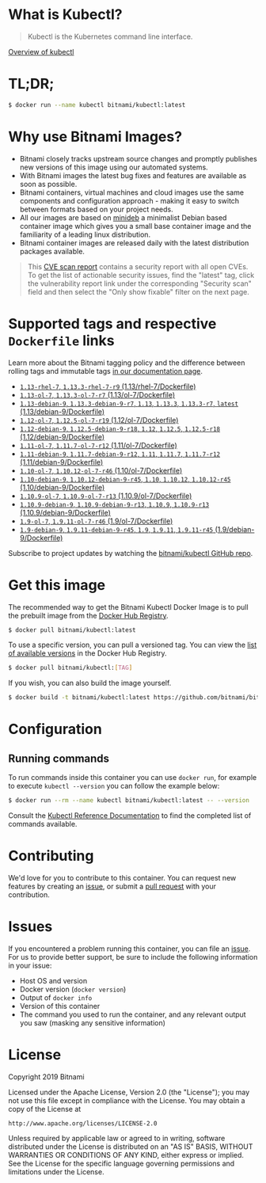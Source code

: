
# What is Kubectl?

> Kubectl is the Kubernetes command line interface.

[Overview of kubectl](https://kubernetes.io/docs/reference/kubectl/overview/)

# TL;DR;

```bash
$ docker run --name kubectl bitnami/kubectl:latest
```

# Why use Bitnami Images?

* Bitnami closely tracks upstream source changes and promptly publishes new versions of this image using our automated systems.
* With Bitnami images the latest bug fixes and features are available as soon as possible.
* Bitnami containers, virtual machines and cloud images use the same components and configuration approach - making it easy to switch between formats based on your project needs.
* All our images are based on [minideb](https://github.com/bitnami/minideb) a minimalist Debian based container image which gives you a small base container image and the familiarity of a leading linux distribution.
* Bitnami container images are released daily with the latest distribution packages available.


> This [CVE scan report](https://quay.io/repository/bitnami/kubectl?tab=tags) contains a security report with all open CVEs. To get the list of actionable security issues, find the "latest" tag, click the vulnerability report link under the corresponding "Security scan" field and then select the "Only show fixable" filter on the next page.

# Supported tags and respective `Dockerfile` links

Learn more about the Bitnami tagging policy and the difference between rolling tags and immutable tags [in our documentation page](https://docs.bitnami.com/containers/how-to/understand-rolling-tags-containers/).


* [`1.13-rhel-7`, `1.13.3-rhel-7-r9` (1.13/rhel-7/Dockerfile)](https://github.com/bitnami/bitnami-docker-kubectl/blob/1.13.3-rhel-7-r9/1.13/rhel-7/Dockerfile)
* [`1.13-ol-7`, `1.13.3-ol-7-r7` (1.13/ol-7/Dockerfile)](https://github.com/bitnami/bitnami-docker-kubectl/blob/1.13.3-ol-7-r7/1.13/ol-7/Dockerfile)
* [`1.13-debian-9`, `1.13.3-debian-9-r7`, `1.13`, `1.13.3`, `1.13.3-r7`, `latest` (1.13/debian-9/Dockerfile)](https://github.com/bitnami/bitnami-docker-kubectl/blob/1.13.3-debian-9-r7/1.13/debian-9/Dockerfile)
* [`1.12-ol-7`, `1.12.5-ol-7-r19` (1.12/ol-7/Dockerfile)](https://github.com/bitnami/bitnami-docker-kubectl/blob/1.12.5-ol-7-r19/1.12/ol-7/Dockerfile)
* [`1.12-debian-9`, `1.12.5-debian-9-r18`, `1.12`, `1.12.5`, `1.12.5-r18` (1.12/debian-9/Dockerfile)](https://github.com/bitnami/bitnami-docker-kubectl/blob/1.12.5-debian-9-r18/1.12/debian-9/Dockerfile)
* [`1.11-ol-7`, `1.11.7-ol-7-r12` (1.11/ol-7/Dockerfile)](https://github.com/bitnami/bitnami-docker-kubectl/blob/1.11.7-ol-7-r12/1.11/ol-7/Dockerfile)
* [`1.11-debian-9`, `1.11.7-debian-9-r12`, `1.11`, `1.11.7`, `1.11.7-r12` (1.11/debian-9/Dockerfile)](https://github.com/bitnami/bitnami-docker-kubectl/blob/1.11.7-debian-9-r12/1.11/debian-9/Dockerfile)
* [`1.10-ol-7`, `1.10.12-ol-7-r46` (1.10/ol-7/Dockerfile)](https://github.com/bitnami/bitnami-docker-kubectl/blob/1.10.12-ol-7-r46/1.10/ol-7/Dockerfile)
* [`1.10-debian-9`, `1.10.12-debian-9-r45`, `1.10`, `1.10.12`, `1.10.12-r45` (1.10/debian-9/Dockerfile)](https://github.com/bitnami/bitnami-docker-kubectl/blob/1.10.12-debian-9-r45/1.10/debian-9/Dockerfile)
* [`1.10.9-ol-7`, `1.10.9-ol-7-r13` (1.10.9/ol-7/Dockerfile)](https://github.com/bitnami/bitnami-docker-kubectl/blob/1.10.9-ol-7-r13/1.10.9/ol-7/Dockerfile)
* [`1.10.9-debian-9`, `1.10.9-debian-9-r13`, `1.10.9`, `1.10.9-r13` (1.10.9/debian-9/Dockerfile)](https://github.com/bitnami/bitnami-docker-kubectl/blob/1.10.9-debian-9-r13/1.10.9/debian-9/Dockerfile)
* [`1.9-ol-7`, `1.9.11-ol-7-r46` (1.9/ol-7/Dockerfile)](https://github.com/bitnami/bitnami-docker-kubectl/blob/1.9.11-ol-7-r46/1.9/ol-7/Dockerfile)
* [`1.9-debian-9`, `1.9.11-debian-9-r45`, `1.9`, `1.9.11`, `1.9.11-r45` (1.9/debian-9/Dockerfile)](https://github.com/bitnami/bitnami-docker-kubectl/blob/1.9.11-debian-9-r45/1.9/debian-9/Dockerfile)

Subscribe to project updates by watching the [bitnami/kubectl GitHub repo](https://github.com/bitnami/bitnami-docker-kubectl).

# Get this image

The recommended way to get the Bitnami Kubectl Docker Image is to pull the prebuilt image from the [Docker Hub Registry](https://hub.docker.com/r/bitnami/kubectl).

```bash
$ docker pull bitnami/kubectl:latest
```

To use a specific version, you can pull a versioned tag. You can view the [list of available versions](https://hub.docker.com/r/bitnami/kubectl/tags/) in the Docker Hub Registry.

```bash
$ docker pull bitnami/kubectl:[TAG]
```

If you wish, you can also build the image yourself.

```bash
$ docker build -t bitnami/kubectl:latest https://github.com/bitnami/bitnami-docker-kubectl.git
```

# Configuration

## Running commands

To run commands inside this container you can use `docker run`, for example to execute `kubectl --version` you can follow the example below:

```bash
$ docker run --rm --name kubectl bitnami/kubectl:latest -- --version
```

Consult the [Kubectl Reference Documentation](https://kubernetes.io/docs/reference/generated/kubectl/kubectl-commands) to find the completed list of commands available.

# Contributing

We'd love for you to contribute to this container. You can request new features by creating an [issue](https://github.com/bitnami/bitnami-docker-kubectl/issues), or submit a [pull request](https://github.com/bitnami/bitnami-docker-kubectl/pulls) with your contribution.

# Issues

If you encountered a problem running this container, you can file an [issue](https://github.com/bitnami/bitnami-docker-kubectl/issues). For us to provide better support, be sure to include the following information in your issue:

- Host OS and version
- Docker version (`docker version`)
- Output of `docker info`
- Version of this container
- The command you used to run the container, and any relevant output you saw (masking any sensitive information)

# License

Copyright 2019 Bitnami

Licensed under the Apache License, Version 2.0 (the "License");
you may not use this file except in compliance with the License.
You may obtain a copy of the License at

    http://www.apache.org/licenses/LICENSE-2.0

Unless required by applicable law or agreed to in writing, software
distributed under the License is distributed on an "AS IS" BASIS,
WITHOUT WARRANTIES OR CONDITIONS OF ANY KIND, either express or implied.
See the License for the specific language governing permissions and
limitations under the License.
